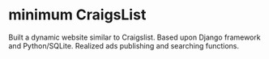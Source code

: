 # minimum CraigsList
 Built a dynamic website similar to Craigslist. Based upon Django framework and Python/SQLite. Realized ads publishing and searching functions.

